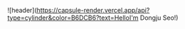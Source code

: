 ![header](https://capsule-render.vercel.app/api?type=cylinder&color=B6DCB6?text=HelloI'm Dongju Seo!)
